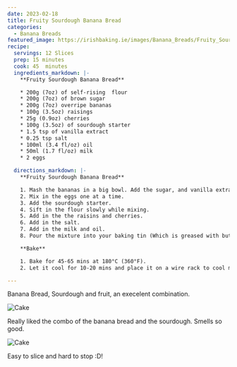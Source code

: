 ```yaml
---
date: 2023-02-18
title: Fruity Sourdough Banana Bread
categories:
  - Banana Breads
featured_image: https://irishbaking.ie/images/Banana_Breads/Fruity_Sourdough_Banana_Bread/Image_1.jpg
recipe:
  servings: 12 Slices
  prep: 15 minutes
  cook: 45  minutes
  ingredients_markdown: |-
    **Fruity Sourdough Banana Bread**

    * 200g (7oz) of self-rising  flour
    * 200g (7oz) of brown sugar
    * 200g (7oz) overripe bananas
    * 100g (3.5oz) raisings
    * 25g (0.9oz) cherries
    * 100g (3.5oz) of sourdough starter
    * 1.5 tsp of vanilla extract
    * 0.25 tsp salt
    * 100ml (3.4 fl/oz) oil
    * 50ml (1.7 fl/oz) milk
    * 2 eggs

  directions_markdown: |-
    **Fruity Sourdough Banana Bread**

    1. Mash the bananas in a big bowl. Add the sugar, and vanilla extract. Keep mixing if you do not want chunky bananas bits in places of the banana bread.
    2. Mix in the eggs one at a time.
    3. Add the sourdough starter.
    4. Sift in the flour slowly while mixing.
    5. Add in the the raisins and cherries.
    6. Add in the salt.
    7. Add in the milk and oil.
    8. Pour the mixture into your baking tin (Which is greased with butter or lined with parchment paper)

    **Bake**

    1. Bake for 45-65 mins at 180°C (360°F).
    2. Let it cool for 10-20 mins and place it on a wire rack to cool more.

---
```

Banana Bread, Sourdough and fruit, an execelent combination.

![Cake](https://irishbaking.ie/images/Banana_Breads/Fruity_Sourdough_Banana_Bread/Image_2.jpg)

Really liked the combo of the banana bread and the sourdough. Smells so good.

![Cake](https://irishbaking.ie/images/Banana_Breads/Fruity_Sourdough_Banana_Bread/Image_3.jpg)

Easy to slice and hard to stop :D!

